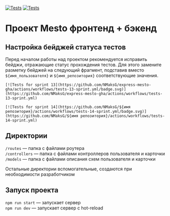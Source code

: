 [![Tests](https://github.com/NMaksG/express-mesto-gha/actions/workflows/tests-13-sprint.yml/badge.svg)](https://github.com/NMaksG/express-mesto-gha/actions/workflows/tests-13-sprint.yml) [![Tests](https://github.com/NMaksG/express-mesto-gha/actions/workflows/tests-14-sprint.yml/badge.svg)](https://github.com/NMaksG/express-mesto-gha/actions/workflows/tests-14-sprint.yml)
# Проект Mesto фронтенд + бэкенд



## Настройка бейджей статуса тестов
Перед началом работы над проектом рекомендуется исправить бейджи, отражающие статус прохождения тестов.
Для этого замените разметку бейджей на следующий фрагмент, подставив вместо `${имя_пользователя}` и `${имя_репозитория}` соответствующие значения.

```
[![Tests for sprint 13](https://github.com/NMaksG/express-mesto-gha/actions/workflows/tests-13-sprint.yml/badge.svg)](https://github.com/NMaksG/express-mesto-gha/actions/workflows/tests-13-sprint.yml) 

[![Tests for sprint 14](https://github.com/NMaksG/${имя репозитория}/actions/workflows/tests-14-sprint.yml/badge.svg)](https://github.com/NMaksG/${имя репозитория}/actions/workflows/tests-14-sprint.yml)
```


## Директории

`/routes` — папка с файлами роутера  
`/controllers` — папка с файлами контроллеров пользователя и карточки   
`/models` — папка с файлами описания схем пользователя и карточки  
  
Остальные директории вспомогательные, создаются при необходимости разработчиком

## Запуск проекта

`npm run start` — запускает сервер   
`npm run dev` — запускает сервер с hot-reload
